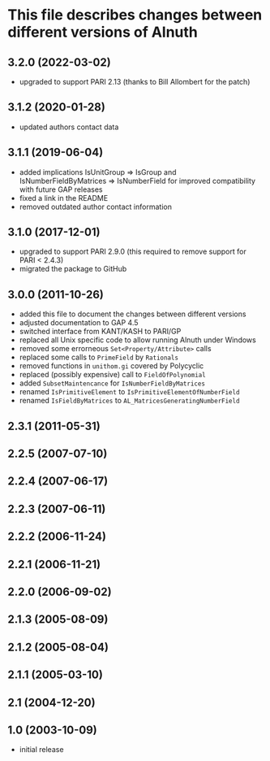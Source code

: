 This file describes changes between different versions of Alnuth
================================================================

## 3.2.0 (2022-03-02)

  - upgraded to support PARI 2.13 (thanks to Bill Allombert for the patch)

## 3.1.2 (2020-01-28)

  - updated authors contact data

## 3.1.1 (2019-06-04)

  - added implications IsUnitGroup => IsGroup and IsNumberFieldByMatrices
    => IsNumberField for improved compatibility with future GAP releases
  - fixed a link in the README
  - removed outdated author contact information

## 3.1.0 (2017-12-01)

  - upgraded to support PARI 2.9.0 (this required to remove support for
    PARI < 2.4.3)
  - migrated the package to GitHub

## 3.0.0 (2011-10-26)

  - added this file to document the changes between different versions
  - adjusted documentation to GAP 4.5
  - switched interface from KANT/KASH to PARI/GP
  - replaced all Unix specific code to allow running Alnuth under Windows
  - removed some errorneous `Set<Property/Attribute>` calls
  - replaced some calls to `PrimeField` by `Rationals`
  - removed functions in `unithom.gi` covered by Polycyclic
  - replaced (possibly expensive) call to `FieldOfPolynomial`
  - added `SubsetMaintencance` for `IsNumberFieldByMatrices`
  - renamed `IsPrimitiveElement` to `IsPrimitiveElementOfNumberField`
  - renamed `IsFieldByMatrices` to `AL_MatricesGeneratingNumberField`

## 2.3.1 (2011-05-31)

## 2.2.5 (2007-07-10)

## 2.2.4 (2007-06-17)

## 2.2.3 (2007-06-11)

## 2.2.2 (2006-11-24)

## 2.2.1 (2006-11-21)

## 2.2.0 (2006-09-02)

## 2.1.3 (2005-08-09)

## 2.1.2 (2005-08-04)

## 2.1.1 (2005-03-10)

## 2.1 (2004-12-20)

## 1.0 (2003-10-09)

  - initial release
